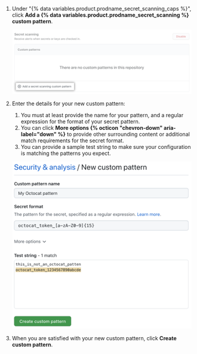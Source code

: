 1. Under "{% data variables.product.prodname_secret_scanning_caps %}", click **Add a {% data variables.product.prodname_secret_scanning %} custom pattern**.

   ![Add a {% data variables.product.prodname_secret_scanning %} custom pattern](/assets/images/help/repository/secret-scanning-add-custom-pattern.png)
1. Enter the details for your new custom pattern:
   1. You must at least provide the name for your pattern, and a regular expression for the format of your secret pattern.
   1. You can click **More options {% octicon "chevron-down" aria-label="down" %}** to provide other surrounding content or additional match requirements for the secret format.
   1. You can provide a sample test string to make sure your configuration is matching the patterns you expect.

   ![Create a custom {% data variables.product.prodname_secret_scanning %} pattern form](/assets/images/help/repository/secret-scanning-create-custom-pattern.png)
1. When you are satisfied with your new custom pattern, click **Create custom pattern**.
